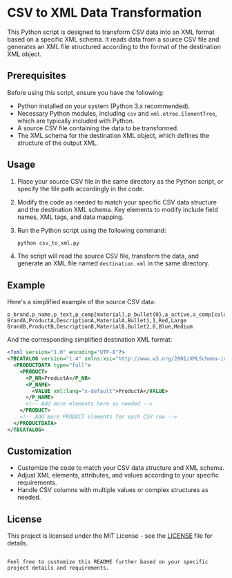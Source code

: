 # CSV to XML Data Transformation

This Python script is designed to transform CSV data into an XML format based on a specific XML schema. It reads data from a source CSV file and generates an XML file structured according to the format of the destination XML object.

## Prerequisites

Before using this script, ensure you have the following:

- Python installed on your system (Python 3.x recommended).
- Necessary Python modules, including `csv` and `xml.etree.ElementTree`, which are typically included with Python.
- A source CSV file containing the data to be transformed.
- The XML schema for the destination XML object, which defines the structure of the output XML.

## Usage

1. Place your source CSV file in the same directory as the Python script, or specify the file path accordingly in the code.

2. Modify the code as needed to match your specific CSV data structure and the destination XML schema. Key elements to modify include field names, XML tags, and data mapping.

3. Run the Python script using the following command:

   ```bash
   python csv_to_xml.py
   ```

4. The script will read the source CSV file, transform the data, and generate an XML file named `destination.xml` in the same directory.

## Example

Here's a simplified example of the source CSV data:

```csv
p_brand,p_name,p_text,p_comp[material],p_bullet{0},a_active,a_comp[color],a_comp[size]
BrandA,ProductA,DescriptionA,MaterialA,Bullet1,1,Red,Large
BrandB,ProductB,DescriptionB,MaterialB,Bullet2,0,Blue,Medium
```

And the corresponding simplified destination XML format:

```xml
<?xml version="1.0" encoding="UTF-8"?>
<TBCATALOG version="1.4" xmlns:xsi="http://www.w3.org/2001/XMLSchema-instance" xsi:noNamespaceSchemaLocation="http://api.trade-server.net/schema/all_in_one/tb-cat_1_4_import.xsd">
  <PRODUCTDATA type="full">
    <PRODUCT>
      <P_NR>ProductA</P_NR>
      <P_NAME>
        <VALUE xml:lang="x-default">ProductA</VALUE>
      </P_NAME>
      <!-- Add more elements here as needed -->
    </PRODUCT>
    <!-- Add more PRODUCT elements for each CSV row -->
  </PRODUCTDATA>
</TBCATALOG>
```

## Customization

- Customize the code to match your CSV data structure and XML schema.
- Adjust XML elements, attributes, and values according to your specific requirements.
- Handle CSV columns with multiple values or complex structures as needed.

## License

This project is licensed under the MIT License - see the [LICENSE](LICENSE) file for details.
```

Feel free to customize this README further based on your specific project details and requirements.
